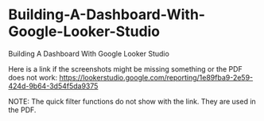 # Building-A-Dashboard-With-Google-Looker-Studio
Building A Dashboard With Google Looker Studio

Here is a link if the screenshots might be missing something or the PDF does not work: 
https://lookerstudio.google.com/reporting/1e89fba9-2e59-424d-9b64-3d54f5da9375

NOTE: The quick filter functions do not show with the link. They are used in the PDF.
